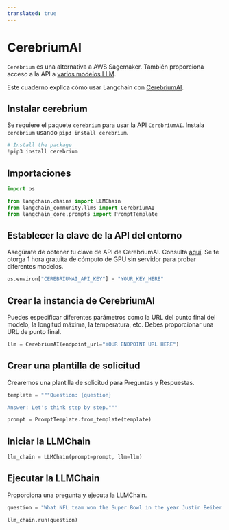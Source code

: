 ```yaml
---
translated: true
---
```


# CerebriumAI

`Cerebrium` es una alternativa a AWS Sagemaker. También proporciona acceso a la API a [varios modelos LLM](https://docs.cerebrium.ai/cerebrium/prebuilt-models/deployment).

Este cuaderno explica cómo usar Langchain con [CerebriumAI](https://docs.cerebrium.ai/introduction).

## Instalar cerebrium

Se requiere el paquete `cerebrium` para usar la API `CerebriumAI`. Instala `cerebrium` usando `pip3 install cerebrium`.

```python
# Install the package
!pip3 install cerebrium
```

## Importaciones

```python
import os

from langchain.chains import LLMChain
from langchain_community.llms import CerebriumAI
from langchain_core.prompts import PromptTemplate
```

## Establecer la clave de la API del entorno

Asegúrate de obtener tu clave de API de CerebriumAI. Consulta [aquí](https://dashboard.cerebrium.ai/login). Se te otorga 1 hora gratuita de cómputo de GPU sin servidor para probar diferentes modelos.

```python
os.environ["CEREBRIUMAI_API_KEY"] = "YOUR_KEY_HERE"
```

## Crear la instancia de CerebriumAI

Puedes especificar diferentes parámetros como la URL del punto final del modelo, la longitud máxima, la temperatura, etc. Debes proporcionar una URL de punto final.

```python
llm = CerebriumAI(endpoint_url="YOUR ENDPOINT URL HERE")
```

## Crear una plantilla de solicitud

Crearemos una plantilla de solicitud para Preguntas y Respuestas.

```python
template = """Question: {question}

Answer: Let's think step by step."""

prompt = PromptTemplate.from_template(template)
```

## Iniciar la LLMChain

```python
llm_chain = LLMChain(prompt=prompt, llm=llm)
```

## Ejecutar la LLMChain

Proporciona una pregunta y ejecuta la LLMChain.

```python
question = "What NFL team won the Super Bowl in the year Justin Beiber was born?"

llm_chain.run(question)
```
